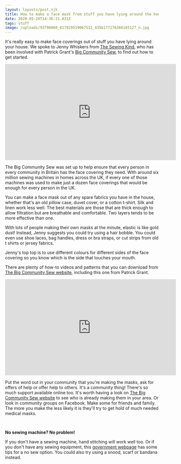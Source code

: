 ```yaml
---
layout: layouts/post.njk
title: How to make a face mask from stuff you have lying around the house
date: 2020-05-26T14:36:21.831Z
tags: stuff
image: /uploads/93796060_617929519067512_4356177176366185127_n.jpg
---
```

It's really easy to make face coverings out of stuff you have lying around your house. We spoke to Jenny Whiskers from [The Sewing Kind](https://www.facebook.com/thesewingkind/?__tn__=K-R&eid=ARDXRBFfcBJ872J1JRGZ2FmXMTaKDgPLJpEyQPTNdI1D1kDjkzy3wE35rRKS-zAHF9m5p2RkslVg8lsz&fref=mentions&__xts__%5B0%5D=68.ARBpdB8qik5m-HUGtDu_Ehebaw1LD7zJn6ZA4VuOefwyobW9K6LDGdaeROrGWu6_Y8_3ukfGMousxuFtD6qVRahV7mg8cCfJnuwdvF0XXqsrvtFwdclq7LKedbhSDpdUkK21eSZuWkMJNPImbyvbOHHurId-6ZkheiSR4NCGeKlpnwXINqwsDXr6j6JK_zbahuRKIKh4qDn8n943vSNKokYXa-4GGoqhiksP6eZzHoJ-dn_1WP4nsI5ePEcJ_HFf7FqZZa--kn8raPglSkM-OVn1EjK00fdiVV14yCL7of__aWAPx4JViK0TdTVcOG19sqCKt5O2Cwa1BuW3EHw5PNEpwTH0fLqZtHGCMA), who has been involved with Patrick Grant's [Big Community Sew](https://l.facebook.com/l.php?u=https%3A%2F%2Fwww.bigcommunitysew.co.uk%2F%3Ffbclid%3DIwAR1fOAc9VMgPkpdgTCo9gOtLdt26Miy40sVpqtyqmBFziZndBCAld9PKL6Y&h=AT24QI3QpNXTLYRQ_SgIrOx-pshcedwRLIw5hFRNcqZp7JXsZ3PTFnEFWk0SFwgOCL5ASVyb93EprcuuZVD-aWcAScagJrGEB4-EXPRo4-mYMOBsiBdUYnOAatFJIhrW3-Ijc4wa9JOutsy_SIk), to find out how to get started.

<iframe src="https://www.facebook.com/plugins/video.php?href=https%3A%2F%2Fwww.facebook.com%2Fzerowasteleeds%2Fvideos%2F1622053307933613%2F&show_text=0&width=560" width="560" height="315" style="border:none;overflow:hidden" scrolling="no" frameborder="0" allowTransparency="true" allowFullScreen="true"></iframe>

The Big Community Sew was set up to help ensure that every person in every community in Britain has the face covering they need. With around six million sewing machines in homes across the UK, if every one of those machines was used to make just a dozen face coverings that would be enough for every person in the UK. 

You can make a face mask out of any spare fabrics you have in the house, whether that's an old pillow case, duvet cover, or a cotton t-shirt. Silk and linen work less well. The best materials are those that are thick enough to allow filtration but are breathable and comfortable. Two layers tends to be more effective than one.

With lots of people making their own masks at the minute, elastic is like gold dust! Instead, Jenny suggests you could try using a hair bobble. You could even use shoe laces, bag handles, dress or bra straps, or cut strips from old t shirts or jersey fabrics.

Jenny's top top is to use different colours for different sides of the face covering so you know which is the side that touches your mouth.

There are plenty of how-to videos and patterns that you can download from [The Big Community Sew website](https://www.bigcommunitysew.co.uk/), including this one from Patrick Grant.

<iframe width="560" height="315" src="https://www.youtube.com/embed/wJEDtTBAdfU" frameborder="0" allow="accelerometer; autoplay; encrypted-media; gyroscope; picture-in-picture" allowfullscreen></iframe>

Put the word out in your community that you're making the masks, ask for offers of help or offer help to others. It's a community thing! There's so much support available online too. It's worth having a look on [The Big Community Sew website](https://www.bigcommunitysew.co.uk/) to see who is already making them in your area. Or look in community groups on Facebook. Make some for friends and family. The more you make the less likely it is they'll try to get hold of much needed medical masks.

<br>

**No sewing machine? No problem!**

If you don't have a sewing machine, hand stitching will work well too. Or if you don't have any sewing equipment, this [government webpage](https://www.gov.uk/government/publications/how-to-wear-and-make-a-cloth-face-covering/how-to-wear-and-make-a-cloth-face-covering?fbclid=IwAR1xCR-DNbuZzJ30t-Jb9GcyBIUMIXNhVgYVKMZ8BKF0GiBOjOp1keUmfF4) has some tips for a no sew option. You could also try using a snood, scarf or bandana instead.